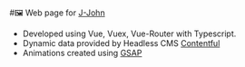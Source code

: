 #🖼️ Web page for [J-John](https://jjohn.netlify.app)

* Developed using Vue, Vuex, Vue-Router with Typescript. 
* Dynamic data provided by Headless CMS [Contentful](https://www.contentful.com/)
* Animations created using [GSAP](https://greensock.com/gsap/)
